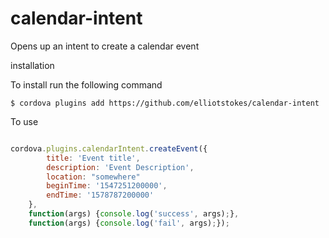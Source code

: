 calendar-intent
===============

Opens up an intent to create a calendar event

installation

To install run the following command

    $ cordova plugins add https://github.com/elliotstokes/calendar-intent


To use

```javascript

cordova.plugins.calendarIntent.createEvent({
        title: 'Event title',
        description: 'Event Description',
        location: "somewhere"
        beginTime: '1547251200000',
        endTime: '1578787200000'
    },
    function(args) {console.log('success', args);},
    function(args) {console.log('fail', args);});

```

